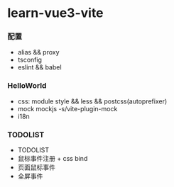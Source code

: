 # learn-vue3-vite

### 配置

- alias && proxy
- tsconfig
- eslint && babel

### HelloWorld

- css: module style && less && postcss(autoprefixer)
- mock mockjs -s/vite-plugin-mock
- i18n

### TODOLIST

- TODOLIST
- 鼠标事件注册 + css bind
- 页面鼠标事件
- 全屏事件